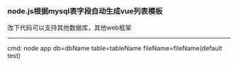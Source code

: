 
### node.js根据mysql表字段自动生成vue列表模板

改下代码可以支持其他数据库，其他web框架
***
cmd: node app db=dbName table=tableName fileName=fileName(default test)
  
